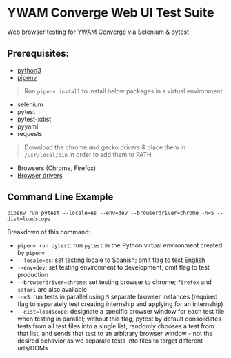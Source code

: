 # YWAM Converge Web UI Test Suite
Web browser testing for [YWAM Converge](https://ywamconverge.org/) via Selenium
& pytest

## Prerequisites: 
- [python3](https://www.python.org/download/releases/3.0/)
- [pipenv](https://pipenv-fork.readthedocs.io/en/latest/)

> Run `pipenv install` to install below packages in a virtual environment
- selenium
- pytest
- pytest-xdist
- pyyaml
- requests
  
> Download the chrome and gecko drivers & place them in `/usr/local/bin` in order to add them to PATH
- Browsers (Chrome, Firefox)
- [Browser drivers](https://www.selenium.dev/downloads)

## Command Line Example
`pipenv run pytest --locale=es --env=dev --browserdriver=chrome -n=5 --dist=loadscope` 

Breakdown of this command:
- `pipenv run pytest`: run `pytest` in the Python virtual environment created by
  `pipenv`
- `--locale=es`: set testing locale to Spanish; omit flag to test English
- `--env=dev`: set testing environment to development; omit flag to test
  production
- `--browserdriver=chrome`: set testing browser to chrome; `firefox` and `safari` are also available
- `-n=5`: run tests in parallel using `5` separate browser instances (required flag to separately test creating internship and applying for an internship)
- `--dist=loadscope`: designate a specific browser window for each test file
  when testing in parallel; without this flag, pytest by default consolidates
  tests from all test files into a single list, randomly chooses a test from
  that list, and sends that test to an arbitrary browser window - not the
  desired behavior as we separate tests into files to target different urls/DOMs